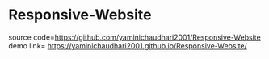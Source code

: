 # Responsive-Website
source code=https://github.com/yaminichaudhari2001/Responsive-Website
demo link= https://yaminichaudhari2001.github.io/Responsive-Website/
